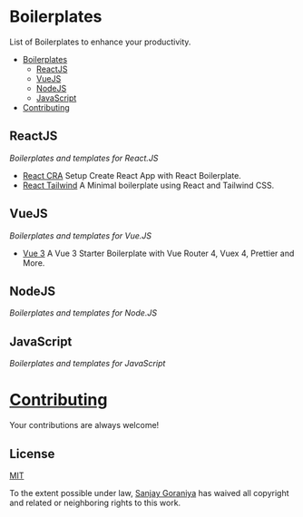 # Boilerplates
List of Boilerplates to enhance your productivity.

- [Boilerplates](#boilerplates)
    - [ReactJS](#reactjs)
    - [VueJS](#vuejs)
    - [NodeJS](#nodejs)
    - [JavaScript](#javascript)
- [Contributing](#contributing)


## ReactJS

*Boilerplates and templates for React.JS*

- [React CRA](https://github.com/SanjayGoraniya/react-cra-boilerplate) Setup Create React App with React Boilerplate.
- [React Tailwind](https://github.com/SanjayGoraniya/react-tailwind-boilerplate) A Minimal boilerplate using React and Tailwind CSS.

## VueJS

*Boilerplates and templates for Vue.JS*

- [Vue 3](https://github.com/SanjayGoraniya/vue-3-boilerplate) A Vue 3 Starter Boilerplate with Vue Router 4, Vuex 4, Prettier and More.

## NodeJS

*Boilerplates and templates for Node.JS*


## JavaScript

*Boilerplates and templates for JavaScript*


# [Contributing](https://github.com/SanjayGoraniya/boilerplates/blob/master/CONTRIBUTING.md)

Your contributions are always welcome!

## License

[MIT](LICENSE)

To the extent possible under law, [Sanjay Goraniya](https://sanjaygoraniya.github.io) has waived all copyright and related or neighboring rights to this work.
